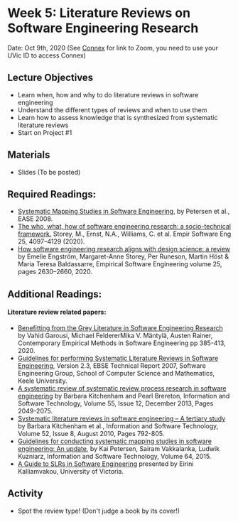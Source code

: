 # Week 5: Literature Reviews on Software Engineering Research

Date: Oct 9th, 2020
(See [Connex]( https://connex.csc.uvic.ca/portal/site/emse2020) for link to Zoom, you need to use your UVic ID to access Connex)

## Lecture Objectives
- Learn when, how and why to do literature reviews in software engineering
- Understand the different types of reviews and when to use them
- Learn how to assess knowledge that is synthesized from systematic literature reviews
- Start on Project #1

## Materials
- Slides (To be posted)

## Required Readings:

- [Systematic Mapping Studies in Software Engineering](http://robertfeldt.net/publications/petersen_ease08_sysmap_studies_in_se.pdf), by Petersen et al., EASE 2008. 
- [The who, what, how of software engineering research: a socio-technical framework.](https://link.springer.com/article/10.1007%2Fs10664-020-09858-z) Storey, M., Ernst, N.A., Williams, C. et al.  Empir Software Eng 25, 4097–4129 (2020).
- [How software engineering research aligns with design science: a review](https://link.springer.com/article/10.1007/s10664-020-09818-7) by Emelie Engström, Margaret-Anne Storey, Per Runeson, Martin Höst & Maria Teresa Baldassarre, Empirical Software Engineering volume 25, pages 2630–2660, 2020.

## Additional Readings:

#### Literature review related papers: 

- [Benefitting from the Grey Literature in Software Engineering Research](https://link.springer.com/chapter/10.1007/978-3-030-32489-6_14) by Vahid Garousi, Michael FeldererMika V. Mäntylä, Austen Rainer, Contemporary Empirical Methods in Software Engineering pp 385-413, 2020.
- [Guidelines for performing Systematic Literature Reviews in Software Engineering](https://www.elsevier.com/__data/promis_misc/525444systematicreviewsguide.pdf), Version 2.3, EBSE Technical Report 2007, 
Software Engineering Group, School of Computer Science and Mathematics, Keele University. 
- [A systematic review of systematic review process research in software engineering](https://www.sciencedirect.com/science/article/pii/S0950584913001560?casa_token=DmP0XP_UAfwAAAAA:hy0GIIiSF463LBaBJclDbON6O8_ZziC0vBjjh3fSk5ANIts9n27pqlwRF1EBMYveKKX7uVn5) by Barbara Kitchenham and Pearl Brereton, Information and Software Technology, Volume 55, Issue 12, December 2013, Pages 2049-2075. 
- [Systematic literature reviews in software engineering – A tertiary study](https://www.sciencedirect.com/science/article/abs/pii/S0950584910000467) by Barbara Kitchenham et al., Information and Software Technology, Volume 52, Issue 8, August 2010, Pages 792-805.
- [Guidelines for conducting systematic mapping studies in software engineering: An update](https://www.sciencedirect.com/science/article/abs/pii/S0950584915000646?casa_token=1NlNiXiuApIAAAAA:b-fpb6OC_wS53TAxSfrd3FN389IhBiUb1nyjtgooz4V0tqqO9hJVPjmBYuRaXJOXqbP9Kgn0), by Kai Petersen, Sairam Vakkalanka, Ludwik Kuzniarz, Information and Software Technology, Volume 64, 2015.
- [A Guide to SLRs in Software Engineering](https://research-seminar.github.io/slides/EiriniKalliamvakou_SystematicLiteratureReviews.pdf) presented by Eirini Kalliamvakou, University of Victoria. 

## Activity 
- Spot the review type! (Don't judge a book by its cover!)
